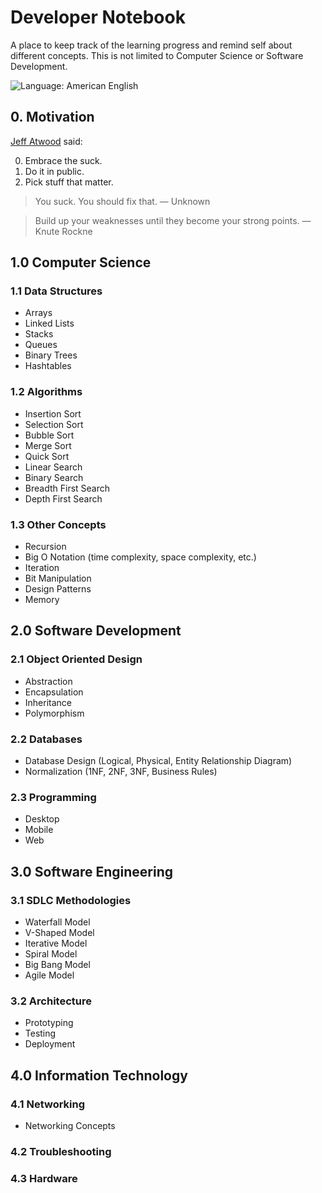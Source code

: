 # Developer Notebook
A place to keep track of the learning progress and remind self about different concepts.
This is not limited to Computer Science or Software Development.

![Language: American English](https://img.shields.io/badge/language-american%20english-red.svg)

<!--
```
├── challenges/
│   └── ... Solution scripts for coding challenges
└──  courses/
    └── ... Notes about the completed or to complete courses
```
-->

## 0. Motivation

[Jeff Atwood](https://blog.codinghorror.com/how-to-stop-sucking-and-be-awesome-instead/) said:

0. Embrace the suck.
1. Do it in public.
2. Pick stuff that matter.

> You suck. You should fix that. ― Unknown

> Build up your weaknesses until they become your strong points. ― Knute Rockne

## 1.0 Computer Science

### 1.1 Data Structures
- Arrays
- Linked Lists
- Stacks
- Queues
- Binary Trees
- Hashtables

### 1.2 Algorithms
- Insertion Sort
- Selection Sort
- Bubble Sort
- Merge Sort
- Quick Sort
- Linear Search
- Binary Search
- Breadth First Search
- Depth First Search

### 1.3 Other Concepts
- Recursion
- Big O Notation (time complexity, space complexity, etc.)
- Iteration
- Bit Manipulation
- Design Patterns
- Memory

## 2.0 Software Development

### 2.1 Object Oriented Design
- Abstraction
- Encapsulation
- Inheritance
- Polymorphism

### 2.2 Databases
- Database Design (Logical, Physical, Entity Relationship Diagram)
- Normalization (1NF, 2NF, 3NF, Business Rules)

### 2.3 Programming
- Desktop
- Mobile
- Web

## 3.0 Software Engineering

### 3.1 SDLC Methodologies
- Waterfall Model
- V-Shaped Model
- Iterative Model
- Spiral Model
- Big Bang Model
- Agile Model

### 3.2 Architecture
- Prototyping
- Testing
- Deployment

## 4.0 Information Technology

### 4.1 Networking
- Networking Concepts

### 4.2 Troubleshooting

### 4.3 Hardware
